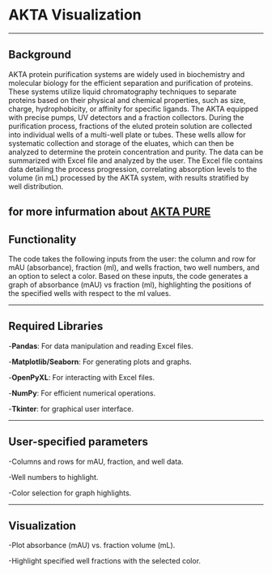  # AKTA Visualization
 ---
 
 ## Background
 
AKTA protein purification systems are widely used in biochemistry and molecular biology for the efficient separation and purification of proteins.
These systems utilize liquid chromatography techniques to separate proteins based on their physical and chemical properties, such as size, charge, hydrophobicity, or affinity for specific ligands.
The AKTA equipped with precise pumps, UV detectors and a fraction collectors. During the purification process, fractions of the eluted protein solution are collected into individual wells of a multi-well plate or tubes.
These wells allow for systematic collection and storage of the eluates, which can then be analyzed to determine the protein concentration and purity. The data can be summarized with Excel file and analyzed by the user. 
The Excel file contains data detailing the process progression, correlating absorption levels to the volume (in mL) processed by the AKTA system, with results stratified by well distribution.

for more infurmation about [AKTA PURE](https://www.cytivalifesciences.com/en/us/shop/chromatography/chromatography-systems/akta-pure-p-05844?srsltid=AfmBOooQRtZr9hRJpBEepqUqFR4lCgQMxoyWQ5q3eMqgaVnk4kUH_Lf2)
---
## Functionality

The code takes the following inputs from the user:
the column and row for mAU (absorbance), fraction (ml), and wells fraction, two well numbers, and an option to select a color.
Based on these inputs, the code generates a graph of absorbance (mAU) vs fraction (ml), highlighting the positions of the specified wells with respect to the ml values.

---
## Required Libraries

-**Pandas**: For data manipulation and reading Excel files.

-**Matplotlib/Seaborn**: For generating plots and graphs.

-**OpenPyXL**: For interacting with Excel files.

-**NumPy**: For efficient numerical operations.

-**Tkinter**: for graphical user interface. 

---
## User-specified parameters

-Columns and rows for mAU, fraction, and well data.

-Well numbers to highlight.

-Color selection for graph highlights.


---
## Visualization

-Plot absorbance (mAU) vs. fraction volume (mL).

-Highlight specified well fractions with the selected color.





